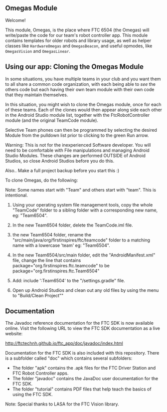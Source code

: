 ## Omegas Module

Welcome!

This module, Omegas, is the place where FTC 6504 (the Omegas) will write/paste the code for our team's robot controller app. This module contains templates for older robots and library usage, as well as helper classes like `HardwareOmegas` and `OmegasBeacon`, and useful opmodes, like `OmegasVision` and `OmegasLinear`.

## Using our app:  Cloning the Omegas Module

In some situations, you have multiple teams in your club and you want them to all share
a common code organization, with each being able to *see* the others code but each having
their own team module with their own code that they maintain themselves.

In this situation, you might wish to clone the Omegas module, once for each of these teams.
Each of the clones would then appear along side each other in the Android Studio module list,
together with the FtcRobotController module (and the original TeamCode module).

Selective Team phones can then be programmed by selecting the desired Module from the pulldown list
prior to clicking to the green Run arrow.

Warning:  This is not for the inexperienced Software developer.
You will need to be comfortable with File manipulations and managing Android Studio Modules.
These changes are performed OUTSIDE of Android Studios, so close Android Studios before you do this.
 
Also.. Make a full project backup before you start this :)

To clone Omegas, do the following:

Note: Some names start with "Team" and others start with "team".  This is intentional.

1.  Using your operating system file management tools, copy the whole "TeamCode"
    folder to a sibling folder with a corresponding new name, eg: "Team6504".

2.  In the new Team6504 folder, delete the TeamCode.iml file.

3.  the new Team6504 folder, rename the "src/main/java/org/firstinspires/ftc/teamcode" folder
    to a matching name with a lowercase 'team' eg:  "Team6504".

4.  In the new Team6504/src/main folder, edit the "AndroidManifest.xml" file, change the line that contains
         package="org.firstinspires.ftc.teamcode"
    to be
         package="org.firstinspires.ftc.Team6504"

5.  Add:    include ':Team6504' to the "/settings.gradle" file.
    
6.  Open up Android Studios and clean out any old files by using the menu to "Build/Clean Project""

## Documentation

The Javadoc reference documentation for the FTC SDK is now available online.  Visit the following URL to view the FTC SDK documentation as a live website:

http://ftctechnh.github.io/ftc_app/doc/javadoc/index.html

Documentation for the FTC SDK is also included with this repository.  There is a subfolder called "doc" which contains several subfolders:

 * The folder "apk" contains the .apk files for the FTC Driver Station and FTC Robot Controller apps.
 * The folder "javadoc" contains the JavaDoc user documentation for the FTC SDK.
 * The folder "tutorial" contains PDF files that help teach the basics of using the FTC SDK.

Note: Special thanks to LASA for the FTC Vision library.
